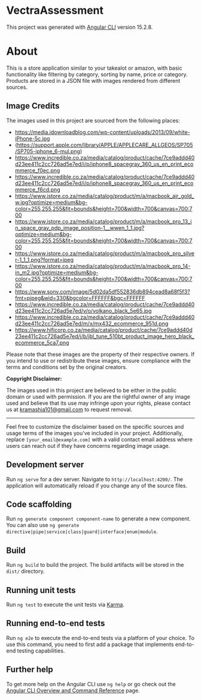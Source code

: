 # VectraAssessment

This project was generated with [Angular CLI](https://github.com/angular/angular-cli) version 15.2.8.

# About

This is a store application similar to your takealot or amazon, with basic functionality like filtering by category, sorting by name, price or category. Products are stored in a JSON file with images rendered from different sources.

## Image Credits

The images used in this project are sourced from the following places:

- https://media.idownloadblog.com/wp-content/uploads/2013/09/white-iPhone-5c.jpg
- (https://support.apple.com/library/APPLE/APPLECARE_ALLGEOS/SP705/SP705-iphone_6-mul.png)
- https://www.incredible.co.za/media/catalog/product/cache/7ce9addd40d23ee411c2cc726ad5e7ed/i/p/iphone8_spacegray_360_us_en_print_ecommerce_f0ec.png
- https://www.incredible.co.za/media/catalog/product/cache/7ce9addd40d23ee411c2cc726ad5e7ed/i/p/iphone8_spacegray_360_us_en_print_ecommerce_f6cd.png
- https://www.istore.co.za/media/catalog/product/m/a/macbook_air_gold_w.jpg?optimize=medium&bg-color=255,255,255&fit=bounds&height=700&width=700&canvas=700:700
- https://www.istore.co.za/media/catalog/product/m/a/macbook_pro_13_in_space_gray_pdp_image_position-1__wwen_1_1.jpg?optimize=medium&bg-color=255,255,255&fit=bounds&height=700&width=700&canvas=700:700
- https://www.istore.co.za/media/catalog/product/m/a/macbook_pro_silver-1_1_1.png?format=jpeg
- https://www.istore.co.za/media/catalog/product/m/a/macbook_pro_14-in_m2.jpg?optimize=medium&bg-color=255,255,255&fit=bounds&height=700&width=700&canvas=700:700
- https://www.sony.com/image/5d02da5df552836db894cead8a68f5f3?fmt=pjpeg&wid=330&bgcolor=FFFFFF&bgc=FFFFFF
- https://www.incredible.co.za/media/catalog/product/cache/7ce9addd40d23ee411c2cc726ad5e7ed/v/o/volkano_black_5e65.jpg
- https://www.incredible.co.za/media/catalog/product/cache/7ce9addd40d23ee411c2cc726ad5e7ed/m/x/mx432_ecommerce_951d.png
- https://www.hificorp.co.za/media/catalog/product/cache/7ce9addd40d23ee411c2cc726ad5e7ed/j/b/jbl_tune_510bt_product_image_hero_black_ecommerce_5ca7.png

Please note that these images are the property of their respective owners. If you intend to use or redistribute these images, ensure compliance with the terms and conditions set by the original creators.

**Copyright Disclaimer:**

The images used in this project are believed to be either in the public domain or used with permission. If you are the rightful owner of any image used and believe that its use may infringe upon your rights, please contact us at kramashia101@gmail.com to request removal.

---

Feel free to customize the disclaimer based on the specific sources and usage terms of the images you've included in your project. Additionally, replace `[your_email@example.com]` with a valid contact email address where users can reach out if they have concerns regarding image usage.

## Development server

Run `ng serve` for a dev server. Navigate to `http://localhost:4200/`. The application will automatically reload if you change any of the source files.

## Code scaffolding

Run `ng generate component component-name` to generate a new component. You can also use `ng generate directive|pipe|service|class|guard|interface|enum|module`.

## Build

Run `ng build` to build the project. The build artifacts will be stored in the `dist/` directory.

## Running unit tests

Run `ng test` to execute the unit tests via [Karma](https://karma-runner.github.io).

## Running end-to-end tests

Run `ng e2e` to execute the end-to-end tests via a platform of your choice. To use this command, you need to first add a package that implements end-to-end testing capabilities.

## Further help

To get more help on the Angular CLI use `ng help` or go check out the [Angular CLI Overview and Command Reference](https://angular.io/cli) page.
